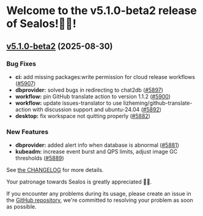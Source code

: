 
# Welcome to the v5.1.0-beta2 release of Sealos!🎉🎉!

<a name="v5.1.0-beta2"></a>
## [v5.1.0-beta2](https://github.com/labring/sealos/compare/v5.1.0-beta1...v5.1.0-beta2) (2025-08-30)

### Bug Fixes

* **ci:** add missing packages:write permission for cloud release workflows ([#5907](https://github.com/labring/sealos/issues/5907))
* **dbprovider:** solved bugs in redirecting to chat2db ([#5897](https://github.com/labring/sealos/issues/5897))
* **workflow:** pin GitHub translate action to version 1.1.2 ([#5900](https://github.com/labring/sealos/issues/5900))
* **workflow:** update issues-translator to use lizheming/github-translate-action with discussion support and ubuntu-24.04 ([#5892](https://github.com/labring/sealos/issues/5892))
* **desktop:** fix workspace not quitting properly ([#5882](https://github.com/labring/sealos/issues/5882))

### New Features

* **dbprovider:** added alert info when database is abnormal ([#5881](https://github.com/labring/sealos/issues/5881))
* **kubeadm:** increase event burst and QPS limits, adjust image GC thresholds ([#5889](https://github.com/labring/sealos/issues/5889))

See [the CHANGELOG](https://github.com/labring/sealos/blob/main/CHANGELOG/CHANGELOG.md) for more details.

Your patronage towards Sealos is greatly appreciated 🎉🎉.

If you encounter any problems during its usage, please create an issue in the [GitHub repository](https://github.com/labring/sealos), we're committed to resolving your problem as soon as possible.
